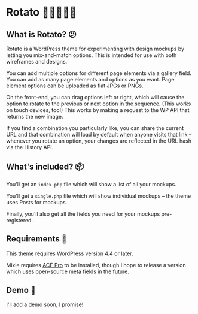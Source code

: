 # Rotato :fries::sweet_potato::fries::sweet_potato::fries:

## What is Rotato? :confused:

Rotato is a WordPress theme for experimenting with design mockups by letting you mix-and-match options. This is intended for use with both wireframes and designs.

You can add multiple options for different page elements via a gallery field. You can add as many page elements and options as you want. Page element options can be uploaded as flat JPGs or PNGs.

On the front-end, you can drag options left or right, which will cause the option to rotate to the previous or next option in the sequence. (This works on touch devices, too!) This works by making a request to the WP API that returns the new image.

If you find a combination you particularly like, you can share the current URL and that combination will load by default when anyone visits that link – whenever you rotate an option, your changes are reflected in the URL hash via the History API.

## What's included? :package:

You'll get an `index.php` file which will show a list of all your mockups.

You'll get a `single.php` file which will show individual mockups – the theme uses Posts for mockups.

Finally, you'll also get all the fields you need for your mockups pre-registered.

## Requirements :wrench:

This theme requires WordPress version 4.4 or later.

Mixie requires [ACF Pro](https://www.advancedcustomfields.com/pro/) to be installed, though I hope to release a version which uses open-source meta fields in the future.

## Demo :construction:

I'll add a demo soon, I promise!
